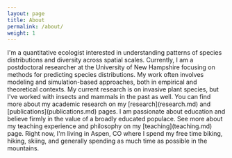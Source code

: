 ```yaml
---
layout: page
title: About
permalink: /about/
weight: 1
---
```


<img scr="headshot_2.jpg" alt="Tim after biking to Maroon Bells" width=3 height=3 align="right">  
I'm a quantitative ecologist interested in understanding patterns of species distributions and diversity across spatial scales. Currently, I am a postdoctoral researcher at the University of New Hampshire focusing on methods for predicting species distributions. My work often involves modeling and simulation-based approaches, both in empirical and theoretical contexts. My current research is on invasive plant species, but I've worked with insects and mammals in the past as well. You can find more about my academic research on my [research](research.md) and [publications](publications.md) pages. I am passionate about education and believe firmly in the value of a broadly educated populace. See more about my teaching experience and philosophy on my [teaching](teaching.md) page. Right now, I'm living in Aspen, CO where I spend my free time biking, hiking, skiing, and generally spending as much time as possible in the mountains.
